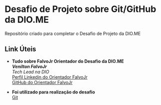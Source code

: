 # Desafio de Projeto sobre Git/GitHub da DIO.ME
Repositório criado para completar o Desafio de Projeto da DIO.ME

## Link Úteis

- **Tudo sobre FalvoJr Orientador do Desafio da DIO.ME**<br>
***Venilton FalvoJr***<br>
*Tech Lead na DIO*<br>
[Perfil Linkedin do Orientador FalvoJr](https://linkedin.com/in/falvojr)<br>
[GitHub do Orientador FalvoJr](https://github.com/falvojr)<br>

- **Foi utilizado para realização do desafio**<br>
[Git](https://git-scm.com/downloads)<br>

